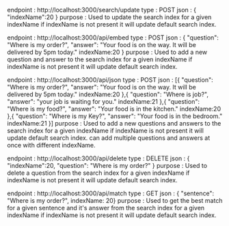 endpoint : http://localhost:3000/search/update
type : POST
json : { "indexName":20 }
purpose : Used to update the search index for a given indexName if indexName is not present it will update default search index.

endpoint : http://localhost:3000/api/embed
type : POST
json : { "question": "Where is my order?", "answer": "Your food is on the way. It will be delivered by 5pm today." indexName:20 }
purpose : Used to add a new question and answer to the search index for a given indexName if indexName is not present it will update default search index.

endpoint : http://localhost:3000/api/json
type : POST
json : [{ "question": "Where is my order?", "answer": "Your food is on the way. It will be delivered by 5pm today." indexName:20 },{ "question": "Where is job?", "answer": "your job is waiting for you." indexName:21 },{ "question": "Where is my food?", "answer": "Your food is in the kitchen." indexName:20 },{ "question": "Where is my Key?", "answer": "Your food is in the bedroom." indexName:21 }]
purpose : Used to add a new questions and answers to the search index for a given indexName if indexName is not present it will update default search index. can add multiple questions and answers at once with different indexName.

endpoint : http://localhost:3000/api/delete
type : DELETE
json : { "indexName":20, "question": "Where is my order?" }
purpose : Used to delete a question from the search index for a given indexName if indexName is not present it will update default search index.

endpoint : http://localhost:3000/api/match
type : GET
json : { "sentence": "Where is my order?", indexName: 20}
purpose : Used to get the best match for a given sentence and it's answer from the search index for a given indexName if indexName is not present it will update default search index.
